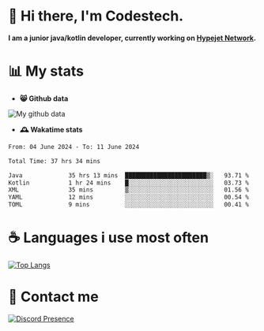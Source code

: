 # 👋 Hi there, I'm Codestech.
**I am a junior java/kotlin developer, currently working on [Hypejet Network](https://github.com/Hypejet).**

# 📊 My stats
- **😸 Github data**

![My github data](https://github-readme-stats.vercel.app/api?username=Codestech1&count_private=true&include_all_commits=true&theme=codeSTACKr)

- **🕰️ Wakatime stats**
<!--START_SECTION:waka-->

```txt
From: 04 June 2024 - To: 11 June 2024

Total Time: 37 hrs 34 mins

Java             35 hrs 13 mins  ███████████████████████▒░   93.71 %
Kotlin           1 hr 24 mins    █░░░░░░░░░░░░░░░░░░░░░░░░   03.73 %
XML              35 mins         ▒░░░░░░░░░░░░░░░░░░░░░░░░   01.56 %
YAML             12 mins         ░░░░░░░░░░░░░░░░░░░░░░░░░   00.54 %
TOML             9 mins          ░░░░░░░░░░░░░░░░░░░░░░░░░   00.41 %
```

<!--END_SECTION:waka-->

# ☕ Languages i use most often
[![Top Langs](https://github-readme-stats.vercel.app/api/top-langs/?username=Codestech1&layout=compact&langs_count=8&exclude_repo=window5000.github.io&theme=codeSTACKr)](https://github.com/anuraghazra/github-readme-stats)

# 💬 Contact me
[![Discord Presence](https://lanyard.cnrad.dev/api/650718742157852740)](https://discord.com/users/650718742157852740)
</br>
